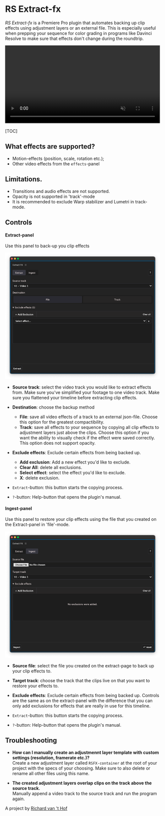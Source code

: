 # RS Extract-fx

*RS Extract-fx* is a Premiere Pro plugin that automates backing up clip effects using adjustment layers or an external file. This is especially useful when prepping your sequence for color grading in programs like Davinci Resolve to make sure that effects don't change during the roundtrip. 

<video style="width: 100%" playsinline autoplay muted loop src="track.webm"></video>

[TOC]


## What effects are supported?

- Motion-effects (position, scale, rotation etc.);
- Other video effects from the `effects`-panel
## Limitations.
- Transitions and audio effects are not supported.
- Opacity is not supported in 'track'-mode
- It is recommended to exclude Warp stabilizer and Lumetri in track-mode.
## Controls

#### Extract-panel

Use this panel to back-up you clip effects

![extract](extract.png)

- **Source track**: select the video track you would like to extract effects from. Make sure you've simplified your footage to one video track. Make sure you flattened your timeline before extracting clip effects.
- **Destination**: choose the backup method
  - **File**: save all video effects of a track to an external json-file. Choose this option for the greatest compactibility.
  - **Track**: save all effects to your sequence by copying all clip effects to adjustment layers just above the clips. Choose this option if you want the ability to visually check if the effect were saved correctly.  This option does not support opacity.
- **Exclude effects**: Exclude certain effects from being backed up.
  - **Add exclusion**: Add a new effect you'd like to exclude.
  - **Clear All**: delete all exclusions.
  - **Select effect**: select the effect you'd like to exclude.
  - **X**: delete exclusion.

- `Extract`-button: this button starts the copying process.
- `?`-button: Help-button that opens the plugin's manual. 

#### Ingest-panel

Use this panel to restore your clip effects using the file that you created on the Extract-panel in 'file'-mode.

![ingest](ingest.png)

- **Source file**: select the file you created on the extract-page to back up your clip effects to.
- **Target track**: choose the track that the clips live on that you want to restore your effects to.

- **Exclude effects**: Exclude certain effects from being backed up. Controls are the same as on the extract-panel with the difference that you can only add exclusions for effects that are really in use for this timeline.

- `Extract`-button: this button starts the copying process.
- `?`-button: Help-button that opens the plugin's manual. 

## Troubleshooting

<style>
  .faq-item {
    white-space: normal !important;
    margin-bottom: 1em;
  }
</style>
<ul >
	<li class="faq-item" id="custom-container">
    <b>How can I manually create an adjustmennt layer template with custom settings (resolution, framerate etc.)? </b></br>
    Create a new adjustment layer called <code>RSFX-container</code> at the root of your project with the specs of your choosing. Make sure to also delete or rename all other files using this name.
	</li>  
  <li class="faq-item">
    <b>The created adjustment layers overlap clips on the track above the source track.</b></br>
    Manually append a video track to the source track and run the program again.
	</li>  
</ul>





A project by [Richard van 't Hof](https://therichard.space)

